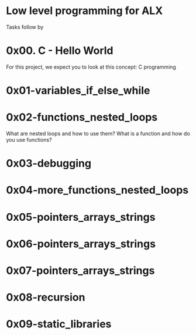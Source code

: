 # Low level programming for ALX


Tasks follow by

# 0x00. C - Hello World
For this project, we expect you to look at this concept: C programming

# 0x01-variables_if_else_while


# 0x02-functions_nested_loops
What are nested loops and how to use them?
What is a function and how do you use functions?

# 0x03-debugging


# 0x04-more_functions_nested_loops


# 0x05-pointers_arrays_strings


# 0x06-pointers_arrays_strings


# 0x07-pointers_arrays_strings

# 0x08-recursion
# 0x09-static_libraries
